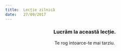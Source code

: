 ```yaml
---
title:  Lecție zilnică
date:   27/09/2017
---
```


### <center>Lucrăm la această lecție.</center>
<center>Te rog intoarce-te mai tarziu.</center>